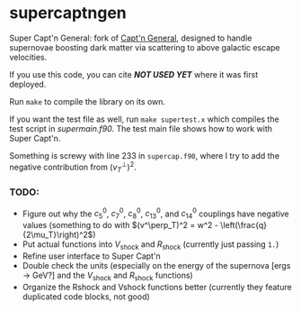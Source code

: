 # supercaptngen

Super Capt'n General: fork of [Capt'n General](https://github.com/aaronvincent/captngen), designed to handle supernovae boosting dark matter via scattering to above galactic escape velocities.

If you use this code, you can cite **_NOT USED YET_** where it was first deployed.

Run `make` to compile the library on its own.

If you want the test file as well, run `make supertest.x` which compiles the test script in *supermain.f90*.
The test main file shows how to work with Super Capt'n.

Something is screwy with line 233 in `supercap.f90`, where I try to add the negative contribution from $(v^\perp_T)^2$.

### TODO:

- Figure out why the $c_{5}^{0}$, $c_{7}^{0}$, $c_{8}^{0}$, $c_{13}^{0}$, and $c_{14}^{0}$ couplings have negative values (something to do with $(v^\perp_T)^2 = w^2 - \left(\frac{q}{2\mu_T}\right)^2$)
- Put actual functions into $V_\text{shock}$ and $R_\text{shock}$ (currently just passing `1.`)
- Refine user interface to Super Capt'n
- Double check the units (especially on the energy of the supernova [ergs -> GeV?] and the $V_\text{shock}$ and $R_\text{shock}$ functions)
- Organize the Rshock and Vshock functions better (currently they feature duplicated code blocks, not good)
